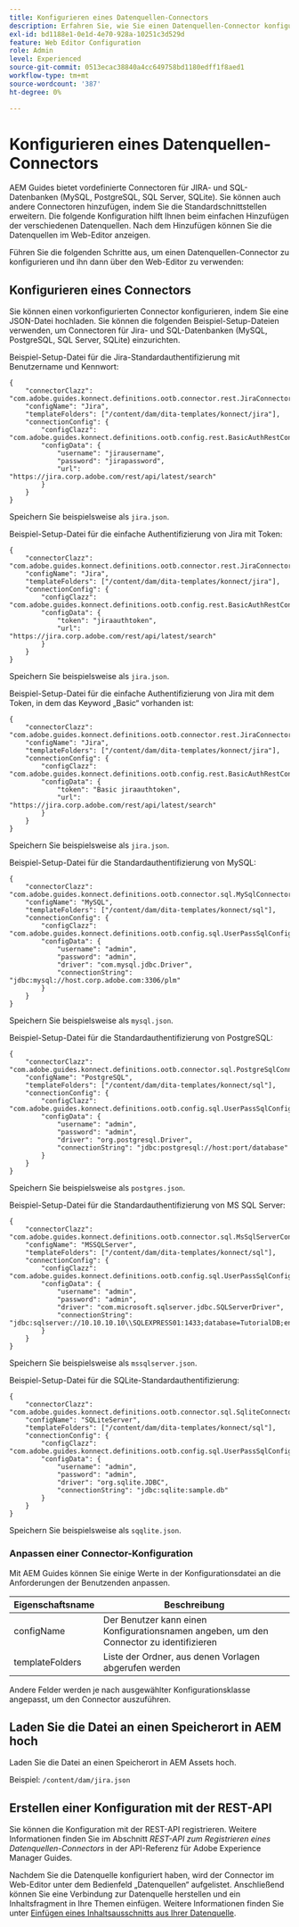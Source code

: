 ```yaml
---
title: Konfigurieren eines Datenquellen-Connectors
description: Erfahren Sie, wie Sie einen Datenquellen-Connector konfigurieren
exl-id: bd1188e1-0e1d-4e70-928a-10251c3d529d
feature: Web Editor Configuration
role: Admin
level: Experienced
source-git-commit: 0513ecac38840a4cc649758bd1180edff1f8aed1
workflow-type: tm+mt
source-wordcount: '387'
ht-degree: 0%

---
```


# Konfigurieren eines Datenquellen-Connectors

AEM Guides bietet vordefinierte Connectoren für JIRA- und SQL-Datenbanken (MySQL, PostgreSQL, SQL Server, SQLite). Sie können auch andere Connectoren hinzufügen, indem Sie die Standardschnittstellen erweitern. Die folgende Konfiguration hilft Ihnen beim einfachen Hinzufügen der verschiedenen Datenquellen. Nach dem Hinzufügen können Sie die Datenquellen im Web-Editor anzeigen.

Führen Sie die folgenden Schritte aus, um einen Datenquellen-Connector zu konfigurieren und ihn dann über den Web-Editor zu verwenden:

## Konfigurieren eines Connectors

Sie können einen vorkonfigurierten Connector konfigurieren, indem Sie eine JSON-Datei hochladen. Sie können die folgenden Beispiel-Setup-Dateien verwenden, um Connectoren für Jira- und SQL-Datenbanken (MySQL, PostgreSQL, SQL Server, SQLite) einzurichten.

Beispiel-Setup-Datei für die Jira-Standardauthentifizierung mit Benutzername und Kennwort:

```
{
	"connectorClazz": "com.adobe.guides.konnect.definitions.ootb.connector.rest.JiraConnector",
	"configName": "Jira",
	"templateFolders": ["/content/dam/dita-templates/konnect/jira"],
	"connectionConfig": {
		"configClazz": "com.adobe.guides.konnect.definitions.ootb.config.rest.BasicAuthRestConfig",
		"configData": {
			"username": "jirausername",
			"password": "jirapassword",
			"url": "https://jira.corp.adobe.com/rest/api/latest/search"
		}
	}
}
```

Speichern Sie beispielsweise als `jira.json`.

Beispiel-Setup-Datei für die einfache Authentifizierung von Jira mit Token:

```
{
	"connectorClazz": "com.adobe.guides.konnect.definitions.ootb.connector.rest.JiraConnector",
	"configName": "Jira",
	"templateFolders": ["/content/dam/dita-templates/konnect/jira"],
	"connectionConfig": {
		"configClazz": "com.adobe.guides.konnect.definitions.ootb.config.rest.BasicAuthRestConfig",
		"configData": {
			"token": "jiraauthtoken",
			"url": "https://jira.corp.adobe.com/rest/api/latest/search"
		}
	}
}
```

Speichern Sie beispielsweise als `jira.json`.

Beispiel-Setup-Datei für die einfache Authentifizierung von Jira mit dem Token, in dem das Keyword „Basic“ vorhanden ist:

```
{
	"connectorClazz": "com.adobe.guides.konnect.definitions.ootb.connector.rest.JiraConnector",
	"configName": "Jira",
	"templateFolders": ["/content/dam/dita-templates/konnect/jira"],
	"connectionConfig": {
		"configClazz": "com.adobe.guides.konnect.definitions.ootb.config.rest.BasicAuthRestConfig",
		"configData": {
			"token": "Basic jiraauthtoken",
			"url": "https://jira.corp.adobe.com/rest/api/latest/search"
		}
	}
}
```

Speichern Sie beispielsweise als `jira.json`.

Beispiel-Setup-Datei für die Standardauthentifizierung von MySQL:

```
{
	"connectorClazz": "com.adobe.guides.konnect.definitions.ootb.connector.sql.MySqlConnector",
	"configName": "MySQL",
	"templateFolders": ["/content/dam/dita-templates/konnect/sql"],
	"connectionConfig": {
		"configClazz": "com.adobe.guides.konnect.definitions.ootb.config.sql.UserPassSqlConfig",
		"configData": {
			"username": "admin",
			"password": "admin",
			"driver": "com.mysql.jdbc.Driver",
			"connectionString": "jdbc:mysql://host.corp.adobe.com:3306/plm"
		}
	}
}
```

Speichern Sie beispielsweise als `mysql.json`.

Beispiel-Setup-Datei für die Standardauthentifizierung von PostgreSQL:

```
{
	"connectorClazz": "com.adobe.guides.konnect.definitions.ootb.connector.sql.PostgreSqlConnector",
	"configName": "PostgreSQL",
	"templateFolders": ["/content/dam/dita-templates/konnect/sql"],
	"connectionConfig": {
		"configClazz": "com.adobe.guides.konnect.definitions.ootb.config.sql.UserPassSqlConfig",
		"configData": {
			"username": "admin",
			"password": "admin",
			"driver": "org.postgresql.Driver",
			"connectionString": "jdbc:postgresql://host:port/database"
		}
	}
}
```

Speichern Sie beispielsweise als `postgres.json`.

Beispiel-Setup-Datei für die Standardauthentifizierung von MS SQL Server:

```
{
	"connectorClazz": "com.adobe.guides.konnect.definitions.ootb.connector.sql.MsSqlServerConnector",
	"configName": "MSSQLServer",
	"templateFolders": ["/content/dam/dita-templates/konnect/sql"],
	"connectionConfig": {
		"configClazz": "com.adobe.guides.konnect.definitions.ootb.config.sql.UserPassSqlConfig",
		"configData": {
			"username": "admin",
			"password": "admin",
			"driver": "com.microsoft.sqlserver.jdbc.SQLServerDriver",
			"connectionString": "jdbc:sqlserver://10.10.10.10\\SQLEXPRESS01:1433;database=TutorialDB;encrypt=false;trustServerCertificate=true"
		}
	}
}
```

Speichern Sie beispielsweise als `mssqlserver.json`.

Beispiel-Setup-Datei für die SQLite-Standardauthentifizierung:

```
{
	"connectorClazz": "com.adobe.guides.konnect.definitions.ootb.connector.sql.SqliteConnector",
	"configName": "SQLiteServer",
	"templateFolders": ["/content/dam/dita-templates/konnect/sql"],
	"connectionConfig": {
		"configClazz": "com.adobe.guides.konnect.definitions.ootb.config.sql.UserPassSqlConfig",
		"configData": {
			"username": "admin",
			"password": "admin",
			"driver": "org.sqlite.JDBC",
			"connectionString": "jdbc:sqlite:sample.db"
		}
	}
}
```

Speichern Sie beispielsweise als `sqqlite.json`.

### Anpassen einer Connector-Konfiguration

Mit AEM Guides können Sie einige Werte in der Konfigurationsdatei an die Anforderungen der Benutzenden anpassen.

| Eigenschaftsname | Beschreibung |
|---|---|
| configName | Der Benutzer kann einen Konfigurationsnamen angeben, um den Connector zu identifizieren |
| templateFolders | Liste der Ordner, aus denen Vorlagen abgerufen werden |

Andere Felder werden je nach ausgewählter Konfigurationsklasse angepasst, um den Connector auszuführen.

## Laden Sie die Datei an einen Speicherort in AEM hoch

Laden Sie die Datei an einen Speicherort in AEM Assets hoch.

Beispiel: `/content/dam/jira.json`

## Erstellen einer Konfiguration mit der REST-API

Sie können die Konfiguration mit der REST-API registrieren. Weitere Informationen finden Sie im Abschnitt *REST-API zum Registrieren eines Datenquellen-Connectors* in der API-Referenz für Adobe Experience Manager Guides.

Nachdem Sie die Datenquelle konfiguriert haben, wird der Connector im Web-Editor unter dem Bedienfeld „Datenquellen“ aufgelistet. Anschließend können Sie eine Verbindung zur Datenquelle herstellen und ein Inhaltsfragment in Ihre Themen einfügen. Weitere Informationen finden Sie unter [Einfügen eines Inhaltsausschnitts aus Ihrer Datenquelle](../user-guide/web-editor-content-snippet.md).

